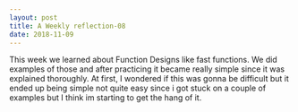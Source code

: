 ```yaml
---
layout: post
title: A Weekly reflection-08
date: 2018-11-09
---
```





This week we learned about Function Designs like fast functions. We did examples of those and after practicing it became really simple since it was explained thoroughly. At first, I wondered if this was gonna be difficult but it ended up being simple not quite easy since i got stuck on a couple of examples but I think im starting to get the hang of it.
